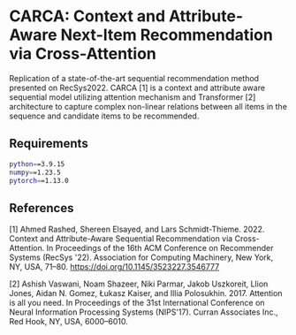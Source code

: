 # CARCA: Context and Attribute-Aware Next-Item Recommendation via Cross-Attention

Replication of a state-of-the-art sequential recommendation method presented on RecSys2022. CARCA [1] is a context and attribute aware sequential model utilizing attention mechanism and Transformer [2] architecture to capture complex non-linear relations between all items in the sequence and candidate items to be recommended.

## Requirements

```bash
python==3.9.15
numpy==1.23.5
pytorch==1.13.0
```

## References

[1] Ahmed Rashed, Shereen Elsayed, and Lars Schmidt-Thieme. 2022. Context and Attribute-Aware Sequential Recommendation via Cross-Attention. In Proceedings of the 16th ACM Conference on Recommender Systems (RecSys '22). Association for Computing Machinery, New York, NY, USA, 71–80. https://doi.org/10.1145/3523227.3546777

[2] Ashish Vaswani, Noam Shazeer, Niki Parmar, Jakob Uszkoreit, Llion Jones, Aidan N. Gomez, Łukasz Kaiser, and Illia Polosukhin. 2017. Attention is all you need. In Proceedings of the 31st International Conference on Neural Information Processing Systems (NIPS'17). Curran Associates Inc., Red Hook, NY, USA, 6000–6010.